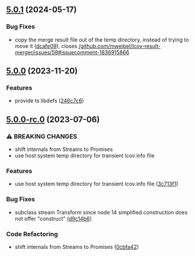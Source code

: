 

## [5.0.1](https://github.com/mweibel/lcov-result-merger/compare/v5.0.0...v5.0.1) (2024-05-17)


### Bug Fixes

* copy the merge result file out of the temp directory, instead of trying to move it ([dcafe09](https://github.com/mweibel/lcov-result-merger/commit/dcafe09dd0ba805dd248c25c58b2eb0db8158ac9)), closes [/github.com/mweibel/lcov-result-merger/issues/58#issuecomment-1836915866](https://github.com/mweibel//github.com/mweibel/lcov-result-merger/issues/58/issues/issuecomment-1836915866)

## [5.0.0](https://github.com/mweibel/lcov-result-merger/compare/v5.0.0-rc.0...v5.0.0) (2023-11-20)


### Features

* provide ts libdefs ([246c7c6](https://github.com/mweibel/lcov-result-merger/commit/246c7c699b3102437691c5fff2805b01b663835c))

## [5.0.0-rc.0](https://github.com/mweibel/lcov-result-merger/compare/v4.1.0...v5.0.0-rc.0) (2023-07-06)


### ⚠ BREAKING CHANGES

* shift internals from Streams to Promises
* use host system temp directory for transient lcov.info file

### Features

* use host system temp directory for transient lcov.info file ([3c713f1](https://github.com/mweibel/lcov-result-merger/commit/3c713f1be01f6c080cc2c0db7b75ea21eb4e0253))


### Bug Fixes

* subclass stream Transform since node 14 simplified construction does not offer "construct" ([d9c14b6](https://github.com/mweibel/lcov-result-merger/commit/d9c14b6dc5f043499e4f8669a754e6877ebd27df))


### Code Refactoring

* shift internals from Streams to Promises ([0cbfa42](https://github.com/mweibel/lcov-result-merger/commit/0cbfa42cf860a9a7138d9b1febc20ee1c1c67651))